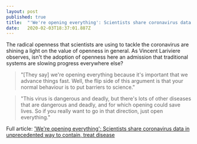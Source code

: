 ```yaml
---
layout: post 
published: true
title:  "'We're opening everything': Scientists share coronavirus data in unprecedented way to contain, treat disease" 
date:   2020-02-03T18:37:01.887Z 
---
```


The radical openness that scientists are using to tackle the coronavirus are shining a light on the value of openness in general. As Vincent Lariviere observes, isn't the adoption of openness here an admission that traditional systems are slowing progress everywhere else?

> "[They say] we're opening everything because it's important that we advance things fast. Well, the flip side of this argument is that your normal behaviour is to put barriers to science."

> "This virus is dangerous and deadly, but there's lots of other diseases that are dangerous and deadly, and for which opening could save lives. So if you really want to go in that direction, just open everything." 

Full article: ['We're opening everything': Scientists share coronavirus data in unprecedented way to contain, treat disease](https://www.cbc.ca/news/health/coronavirus-2019-ncov-science-virus-genome-who-research-collaboration-1.5446948)
